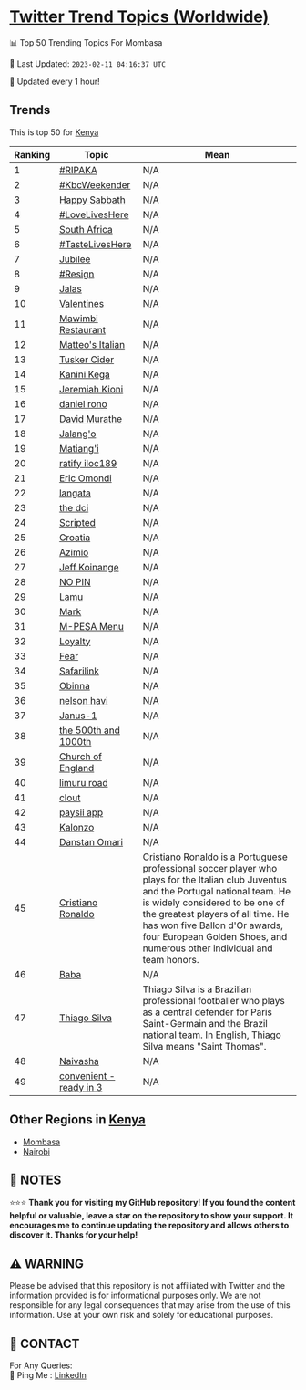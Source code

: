 [Twitter Trend Topics (Worldwide)](https://github.com/ErcinDedeoglu/Twitter-Trend-Topics)
==========


📊 Top 50 Trending Topics For Mombasa

📆 Last Updated: `2023-02-11 04:16:37 UTC`

🔧 Updated every 1 hour!


## Trends

This is top 50 for [Kenya](</Kenya>)

| Ranking | Topic | Mean |
| ------- | ------------ | ------------ |
| 1 | [#RIPAKA](http://twitter.com/search?q=%23RIPAKA) | N/A |
| 2 | [#KbcWeekender](http://twitter.com/search?q=%23KbcWeekender) | N/A |
| 3 | [Happy Sabbath](http://twitter.com/search?q=Happy+Sabbath) | N/A |
| 4 | [#LoveLivesHere](http://twitter.com/search?q=%23LoveLivesHere) | N/A |
| 5 | [South Africa](http://twitter.com/search?q=South+Africa) | N/A |
| 6 | [#TasteLivesHere](http://twitter.com/search?q=%23TasteLivesHere) | N/A |
| 7 | [Jubilee](http://twitter.com/search?q=Jubilee) | N/A |
| 8 | [#Resign](http://twitter.com/search?q=%23Resign) | N/A |
| 9 | [Jalas](http://twitter.com/search?q=Jalas) | N/A |
| 10 | [Valentines](http://twitter.com/search?q=Valentines) | N/A |
| 11 | [Mawimbi Restaurant](http://twitter.com/search?q=Mawimbi+Restaurant) | N/A |
| 12 | [Matteo's Italian](http://twitter.com/search?q=Matteo%27s+Italian) | N/A |
| 13 | [Tusker Cider](http://twitter.com/search?q=Tusker+Cider) | N/A |
| 14 | [Kanini Kega](http://twitter.com/search?q=Kanini+Kega) | N/A |
| 15 | [Jeremiah Kioni](http://twitter.com/search?q=Jeremiah+Kioni) | N/A |
| 16 | [daniel rono](http://twitter.com/search?q=daniel+rono) | N/A |
| 17 | [David Murathe](http://twitter.com/search?q=David+Murathe) | N/A |
| 18 | [Jalang'o](http://twitter.com/search?q=Jalang%27o) | N/A |
| 19 | [Matiang'i](http://twitter.com/search?q=Matiang%27i) | N/A |
| 20 | [ratify  iloc189](http://twitter.com/search?q=ratify++iloc189) | N/A |
| 21 | [Eric Omondi](http://twitter.com/search?q=Eric+Omondi) | N/A |
| 22 | [langata](http://twitter.com/search?q=langata) | N/A |
| 23 | [the dci](http://twitter.com/search?q=the+dci) | N/A |
| 24 | [Scripted](http://twitter.com/search?q=Scripted) | N/A |
| 25 | [Croatia](http://twitter.com/search?q=Croatia) | N/A |
| 26 | [Azimio](http://twitter.com/search?q=Azimio) | N/A |
| 27 | [Jeff Koinange](http://twitter.com/search?q=Jeff+Koinange) | N/A |
| 28 | [NO PIN](http://twitter.com/search?q=NO+PIN) | N/A |
| 29 | [Lamu](http://twitter.com/search?q=Lamu) | N/A |
| 30 | [Mark](http://twitter.com/search?q=Mark) | N/A |
| 31 | [M-PESA Menu](http://twitter.com/search?q=M-PESA+Menu) | N/A |
| 32 | [Loyalty](http://twitter.com/search?q=Loyalty) | N/A |
| 33 | [Fear](http://twitter.com/search?q=Fear) | N/A |
| 34 | [Safarilink](http://twitter.com/search?q=Safarilink) | N/A |
| 35 | [Obinna](http://twitter.com/search?q=Obinna) | N/A |
| 36 | [nelson havi](http://twitter.com/search?q=nelson+havi) | N/A |
| 37 | [Janus-1](http://twitter.com/search?q=Janus-1) | N/A |
| 38 | [the 500th and 1000th](http://twitter.com/search?q=the+500th+and+1000th) | N/A |
| 39 | [Church of England](http://twitter.com/search?q=Church+of+England) | N/A |
| 40 | [limuru road](http://twitter.com/search?q=limuru+road) | N/A |
| 41 | [clout](http://twitter.com/search?q=clout) | N/A |
| 42 | [paysii app](http://twitter.com/search?q=paysii+app) | N/A |
| 43 | [Kalonzo](http://twitter.com/search?q=Kalonzo) | N/A |
| 44 | [Danstan Omari](http://twitter.com/search?q=Danstan+Omari) | N/A |
| 45 | [Cristiano Ronaldo](http://twitter.com/search?q=Cristiano+Ronaldo) | Cristiano Ronaldo is a Portuguese professional soccer player who plays for the Italian club Juventus and the Portugal national team. He is widely considered to be one of the greatest players of all time. He has won five Ballon d'Or awards, four European Golden Shoes, and numerous other individual and team honors. |
| 46 | [Baba](http://twitter.com/search?q=Baba) | N/A |
| 47 | [Thiago Silva](http://twitter.com/search?q=Thiago+Silva) | Thiago Silva is a Brazilian professional footballer who plays as a central defender for Paris Saint-Germain and the Brazil national team. In English, Thiago Silva means "Saint Thomas". |
| 48 | [Naivasha](http://twitter.com/search?q=Naivasha) | N/A |
| 49 | [convenient - ready in 3](http://twitter.com/search?q=convenient+-+ready+in+3) | N/A |



## Other Regions in [Kenya](</Kenya>)

* [Mombasa](</Kenya/Mombasa.md>)
* [Nairobi](</Kenya/Nairobi.md>)



## 📝 NOTES

⭐⭐⭐ **Thank you for visiting my GitHub repository! If you found the content helpful or valuable, leave a star on the repository to show your support. It encourages me to continue updating the repository and allows others to discover it. Thanks for your help!**


## ⚠️ WARNING

Please be advised that this repository is not affiliated with Twitter and the information provided is for informational purposes only. We are not responsible for any legal consequences that may arise from the use of this information. Use at your own risk and solely for educational purposes.


## 📨 CONTACT

 For Any Queries:  
            🏓 Ping Me : [LinkedIn](https://www.linkedin.com/in/ercindedeoglu/)
